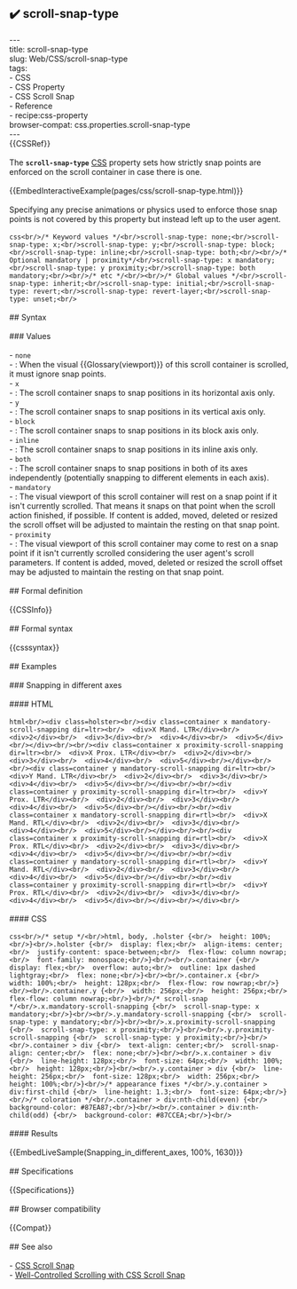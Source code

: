 ## ✔️ scroll-snap-type 
 ---<br/>title: scroll-snap-type<br/>slug: Web/CSS/scroll-snap-type<br/>tags:<br/>  - CSS<br/>  - CSS Property<br/>  - CSS Scroll Snap<br/>  - Reference<br/>  - recipe:css-property<br/>browser-compat: css.properties.scroll-snap-type<br/>---<br/>{{CSSRef}}<br/><br/>The **`scroll-snap-type`** [CSS](/en-US/docs/Web/CSS) property sets how strictly snap points are enforced on the scroll container in case there is one.<br/><br/>{{EmbedInteractiveExample(pages/css/scroll-snap-type.html)}}<br/><br/>Specifying any precise animations or physics used to enforce those snap points is not covered by this property but instead left up to the user agent.<br/><br/>```css<br/>/* Keyword values */<br/>scroll-snap-type: none;<br/>scroll-snap-type: x;<br/>scroll-snap-type: y;<br/>scroll-snap-type: block;<br/>scroll-snap-type: inline;<br/>scroll-snap-type: both;<br/><br/>/* Optional mandatory | proximity*/<br/>scroll-snap-type: x mandatory;<br/>scroll-snap-type: y proximity;<br/>scroll-snap-type: both mandatory;<br/><br/>/* etc */<br/><br/>/* Global values */<br/>scroll-snap-type: inherit;<br/>scroll-snap-type: initial;<br/>scroll-snap-type: revert;<br/>scroll-snap-type: revert-layer;<br/>scroll-snap-type: unset;<br/>```<br/><br/>## Syntax<br/><br/>### Values<br/><br/>- `none`<br/>  - : When the visual {{Glossary(viewport)}} of this scroll container is scrolled, it must ignore snap points.<br/>- `x`<br/>  - : The scroll container snaps to snap positions in its horizontal axis only.<br/>- `y`<br/>  - : The scroll container snaps to snap positions in its vertical axis only.<br/>- `block`<br/>  - : The scroll container snaps to snap positions in its block axis only.<br/>- `inline`<br/>  - : The scroll container snaps to snap positions in its inline axis only.<br/>- `both`<br/>  - : The scroll container snaps to snap positions in both of its axes independently (potentially snapping to different elements in each axis).<br/>- `mandatory`<br/>  - : The visual viewport of this scroll container will rest on a snap point if it isn't currently scrolled. That means it snaps on that point when the scroll action finished, if possible. If content is added, moved, deleted or resized the scroll offset will be adjusted to maintain the resting on that snap point.<br/>- `proximity`<br/>  - : The visual viewport of this scroll container may come to rest on a snap point if it isn't currently scrolled considering the user agent's scroll parameters. If content is added, moved, deleted or resized the scroll offset may be adjusted to maintain the resting on that snap point.<br/><br/>## Formal definition<br/><br/>{{CSSInfo}}<br/><br/>## Formal syntax<br/><br/>{{csssyntax}}<br/><br/>## Examples<br/><br/>### Snapping in different axes<br/><br/>#### HTML<br/><br/>```html<br/><div class=holster><br/><div class=container x mandatory-scroll-snapping dir=ltr><br/>  <div>X Mand. LTR</div><br/>  <div>2</div><br/>  <div>3</div><br/>  <div>4</div><br/>  <div>5</div><br/></div><br/><br/><div class=container x proximity-scroll-snapping dir=ltr><br/>  <div>X Prox. LTR</div><br/>  <div>2</div><br/>  <div>3</div><br/>  <div>4</div><br/>  <div>5</div><br/></div><br/><br/><div class=container y mandatory-scroll-snapping dir=ltr><br/>  <div>Y Mand. LTR</div><br/>  <div>2</div><br/>  <div>3</div><br/>  <div>4</div><br/>  <div>5</div><br/></div><br/><br/><div class=container y proximity-scroll-snapping dir=ltr><br/>  <div>Y Prox. LTR</div><br/>  <div>2</div><br/>  <div>3</div><br/>  <div>4</div><br/>  <div>5</div><br/></div><br/><br/><div class=container x mandatory-scroll-snapping dir=rtl><br/>  <div>X Mand. RTL</div><br/>  <div>2</div><br/>  <div>3</div><br/>  <div>4</div><br/>  <div>5</div><br/></div><br/><br/><div class=container x proximity-scroll-snapping dir=rtl><br/>  <div>X Prox. RTL</div><br/>  <div>2</div><br/>  <div>3</div><br/>  <div>4</div><br/>  <div>5</div><br/></div><br/><br/><div class=container y mandatory-scroll-snapping dir=rtl><br/>  <div>Y Mand. RTL</div><br/>  <div>2</div><br/>  <div>3</div><br/>  <div>4</div><br/>  <div>5</div><br/></div><br/><br/><div class=container y proximity-scroll-snapping dir=rtl><br/>  <div>Y Prox. RTL</div><br/>  <div>2</div><br/>  <div>3</div><br/>  <div>4</div><br/>  <div>5</div><br/></div><br/></div><br/>```<br/><br/>#### CSS<br/><br/>```css<br/>/* setup */<br/>html, body, .holster {<br/>  height: 100%;<br/>}<br/>.holster {<br/>  display: flex;<br/>  align-items: center;<br/>  justify-content: space-between;<br/>  flex-flow: column nowrap;<br/>  font-family: monospace;<br/>}<br/><br/>.container {<br/>  display: flex;<br/>  overflow: auto;<br/>  outline: 1px dashed lightgray;<br/>  flex: none;<br/>}<br/><br/>.container.x {<br/>  width: 100%;<br/>  height: 128px;<br/>  flex-flow: row nowrap;<br/>}<br/><br/>.container.y {<br/>  width: 256px;<br/>  height: 256px;<br/>  flex-flow: column nowrap;<br/>}<br/>/* scroll-snap */<br/>.x.mandatory-scroll-snapping {<br/>  scroll-snap-type: x mandatory;<br/>}<br/><br/>.y.mandatory-scroll-snapping {<br/>  scroll-snap-type: y mandatory;<br/>}<br/><br/>.x.proximity-scroll-snapping {<br/>  scroll-snap-type: x proximity;<br/>}<br/><br/>.y.proximity-scroll-snapping {<br/>  scroll-snap-type: y proximity;<br/>}<br/><br/>.container > div {<br/>  text-align: center;<br/>  scroll-snap-align: center;<br/>  flex: none;<br/>}<br/><br/>.x.container > div {<br/>  line-height: 128px;<br/>  font-size: 64px;<br/>  width: 100%;<br/>  height: 128px;<br/>}<br/><br/>.y.container > div {<br/>  line-height: 256px;<br/>  font-size: 128px;<br/>  width: 256px;<br/>  height: 100%;<br/>}<br/>/* appearance fixes */<br/>.y.container > div:first-child {<br/>  line-height: 1.3;<br/>  font-size: 64px;<br/>}<br/>/* coloration */<br/>.container > div:nth-child(even) {<br/>  background-color: #87EA87;<br/>}<br/><br/>.container > div:nth-child(odd) {<br/>  background-color: #87CCEA;<br/>}<br/>```<br/><br/>#### Results<br/><br/>{{EmbedLiveSample(Snapping_in_different_axes, 100%, 1630)}}<br/><br/>## Specifications<br/><br/>{{Specifications}}<br/><br/>## Browser compatibility<br/><br/>{{Compat}}<br/><br/>## See also<br/><br/>- [CSS Scroll Snap](/en-US/docs/Web/CSS/CSS_Scroll_Snap)<br/>- [Well-Controlled Scrolling with CSS Scroll Snap](https://web.dev/css-scroll-snap/)<br/>
